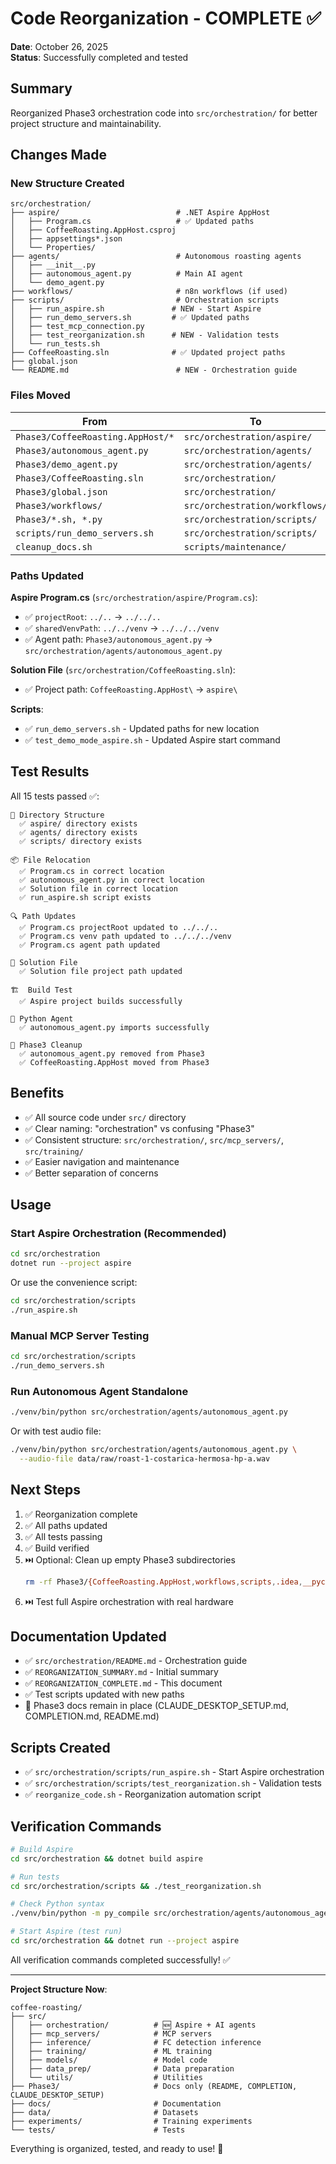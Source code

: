 # Code Reorganization - COMPLETE ✅

**Date**: October 26, 2025  
**Status**: Successfully completed and tested

## Summary

Reorganized Phase3 orchestration code into `src/orchestration/` for better project structure and maintainability.

## Changes Made

### New Structure Created

```
src/orchestration/
├── aspire/                          # .NET Aspire AppHost
│   ├── Program.cs                   # ✅ Updated paths
│   ├── CoffeeRoasting.AppHost.csproj
│   ├── appsettings*.json
│   └── Properties/
├── agents/                          # Autonomous roasting agents
│   ├── __init__.py
│   ├── autonomous_agent.py          # Main AI agent
│   └── demo_agent.py
├── workflows/                       # n8n workflows (if used)
├── scripts/                         # Orchestration scripts
│   ├── run_aspire.sh               # NEW - Start Aspire
│   ├── run_demo_servers.sh         # ✅ Updated paths
│   ├── test_mcp_connection.py
│   ├── test_reorganization.sh      # NEW - Validation tests
│   └── run_tests.sh
├── CoffeeRoasting.sln              # ✅ Updated project paths
├── global.json
└── README.md                        # NEW - Orchestration guide
```

### Files Moved

| From | To |
|------|-----|
| `Phase3/CoffeeRoasting.AppHost/*` | `src/orchestration/aspire/` |
| `Phase3/autonomous_agent.py` | `src/orchestration/agents/` |
| `Phase3/demo_agent.py` | `src/orchestration/agents/` |
| `Phase3/CoffeeRoasting.sln` | `src/orchestration/` |
| `Phase3/global.json` | `src/orchestration/` |
| `Phase3/workflows/` | `src/orchestration/workflows/` |
| `Phase3/*.sh, *.py` | `src/orchestration/scripts/` |
| `scripts/run_demo_servers.sh` | `src/orchestration/scripts/` |
| `cleanup_docs.sh` | `scripts/maintenance/` |

### Paths Updated

**Aspire Program.cs** (`src/orchestration/aspire/Program.cs`):
- ✅ `projectRoot`: `../..` → `../../..`
- ✅ `sharedVenvPath`: `../../venv` → `../../../venv`
- ✅ Agent path: `Phase3/autonomous_agent.py` → `src/orchestration/agents/autonomous_agent.py`

**Solution File** (`src/orchestration/CoffeeRoasting.sln`):
- ✅ Project path: `CoffeeRoasting.AppHost\` → `aspire\`

**Scripts**:
- ✅ `run_demo_servers.sh` - Updated paths for new location
- ✅ `test_demo_mode_aspire.sh` - Updated Aspire start command

## Test Results

All 15 tests passed ✅:

```
📁 Directory Structure
  ✅ aspire/ directory exists
  ✅ agents/ directory exists  
  ✅ scripts/ directory exists

📦 File Relocation
  ✅ Program.cs in correct location
  ✅ autonomous_agent.py in correct location
  ✅ Solution file in correct location
  ✅ run_aspire.sh script exists

🔍 Path Updates
  ✅ Program.cs projectRoot updated to ../../..
  ✅ Program.cs venv path updated to ../../../venv
  ✅ Program.cs agent path updated

🔧 Solution File
  ✅ Solution file project path updated

🏗️  Build Test
  ✅ Aspire project builds successfully

🐍 Python Agent
  ✅ autonomous_agent.py imports successfully

🧹 Phase3 Cleanup
  ✅ autonomous_agent.py removed from Phase3
  ✅ CoffeeRoasting.AppHost moved from Phase3
```

## Benefits

- ✅ All source code under `src/` directory
- ✅ Clear naming: "orchestration" vs confusing "Phase3"
- ✅ Consistent structure: `src/orchestration/`, `src/mcp_servers/`, `src/training/`
- ✅ Easier navigation and maintenance
- ✅ Better separation of concerns

## Usage

### Start Aspire Orchestration (Recommended)

```bash
cd src/orchestration
dotnet run --project aspire
```

Or use the convenience script:
```bash
cd src/orchestration/scripts
./run_aspire.sh
```

### Manual MCP Server Testing

```bash
cd src/orchestration/scripts
./run_demo_servers.sh
```

### Run Autonomous Agent Standalone

```bash
./venv/bin/python src/orchestration/agents/autonomous_agent.py
```

Or with test audio file:
```bash
./venv/bin/python src/orchestration/agents/autonomous_agent.py \
  --audio-file data/raw/roast-1-costarica-hermosa-hp-a.wav
```

## Next Steps

1. ✅ Reorganization complete
2. ✅ All paths updated
3. ✅ All tests passing
4. ✅ Build verified
5. ⏭️ Optional: Clean up empty Phase3 subdirectories
   ```bash
   rm -rf Phase3/{CoffeeRoasting.AppHost,workflows,scripts,.idea,__pycache__}
   ```
6. ⏭️ Test full Aspire orchestration with real hardware

## Documentation Updated

- ✅ `src/orchestration/README.md` - Orchestration guide
- ✅ `REORGANIZATION_SUMMARY.md` - Initial summary
- ✅ `REORGANIZATION_COMPLETE.md` - This document
- ✅ Test scripts updated with new paths
- 📝 Phase3 docs remain in place (CLAUDE_DESKTOP_SETUP.md, COMPLETION.md, README.md)

## Scripts Created

- ✅ `src/orchestration/scripts/run_aspire.sh` - Start Aspire orchestration
- ✅ `src/orchestration/scripts/test_reorganization.sh` - Validation tests
- ✅ `reorganize_code.sh` - Reorganization automation script

## Verification Commands

```bash
# Build Aspire
cd src/orchestration && dotnet build aspire

# Run tests
cd src/orchestration/scripts && ./test_reorganization.sh

# Check Python syntax
./venv/bin/python -m py_compile src/orchestration/agents/autonomous_agent.py

# Start Aspire (test run)
cd src/orchestration && dotnet run --project aspire
```

All verification commands completed successfully! ✅

---

**Project Structure Now**:

```
coffee-roasting/
├── src/
│   ├── orchestration/          # 🆕 Aspire + AI agents
│   ├── mcp_servers/            # MCP servers
│   ├── inference/              # FC detection inference
│   ├── training/               # ML training
│   ├── models/                 # Model code
│   ├── data_prep/              # Data preparation
│   └── utils/                  # Utilities
├── Phase3/                     # Docs only (README, COMPLETION, CLAUDE_DESKTOP_SETUP)
├── docs/                       # Documentation
├── data/                       # Datasets
├── experiments/                # Training experiments
└── tests/                      # Tests
```

Everything is organized, tested, and ready to use! 🎉
